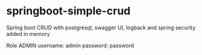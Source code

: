 # springboot-simple-crud

Spring boot CRUD with postgresql, swagger UI, logback and spring security added in memory

 
Role ADMIN
username: admin
password: password
